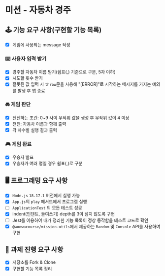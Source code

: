 # 미션 - 자동차 경주

## 🕹 기능 요구 사항(구현할 기능 목록)

- [x] 게임에 사용되는 message 작성

### ⌨️ 사용자 입력 받기

- [x] 경주할 자동차 이름 받기(쉼표(,) 기준으로 구분, 5자 이하)
- [x] 시도할 횟수 받기
- [x] 잘못된 값 입력 시 `throw`문을 사용해 "[ERROR]"로 시작하는 메시지를 가지는 예외를 발생 후 앱 종료

### 🚘 게임 판단

- [x] 전진하는 조건: 0~9 사이 무작위 값을 생성 후 무작위 값이 4 이상
- [x] 전진: 자동차 이름과 함께 출력
- [x] 각 차수별 실행 결과 출력

### 🎮 게임 완료

- [x] 우승자 발표
- [x] 우승자가 여러 명일 경우 쉼표(,)로 구분

## 🖥 프로그래밍 요구 사항

- [x] `Node.js` `18.17.1` 버전에서 실행 가능
- [x] `App.js`의 `play` 메서드에서 프로그램 실행
- [ ] `ApplicationTest` 의 모든 테스트 성공
- [x] indent(인덴트, 들여쓰기) depth를 3이 넘지 않도록 구현
- [ ] Jest를 이용하여 내가 정리한 기능 목록이 정상 동작함을 테스트 코드로 확인
- [x] `@woowacourse/mission-utils`에서 제공하는 `Random` 및 `Console` API를 사용하여 구현

## 📓 과제 진행 요구 사항

- [x] 저장소를 Fork & Clone
- [x] 구현할 기능 목록 정리
